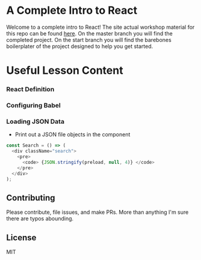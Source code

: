 # A Complete Intro to React

Welcome to a complete intro to React! The site actual workshop material for this repo can be found [here][gh-page]. On the master branch you will find the completed project. On the start branch you will find the barebones boilerplater of the project designed to help you get started.

# Useful Lesson Content

### React Definition

### Configuring Babel

### Loading JSON Data

- Print out a JSON file objects in the component

```js
const Search = () => (
  <div className="search">
    <pre>
      <code> {JSON.stringify(preload, null, 4)} </code>
    </pre>
  </div>
);
```

## Contributing

Please contribute, file issues, and make PRs. More than anything I'm sure there are typos abounding.

## License

MIT

[gh-page]: http://btholt.github.io/complete-intro-to-react/
